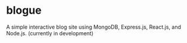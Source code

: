 # blogue
A simple interactive blog site using MongoDB, Express.js, React.js, and Node.js.
(currently in development)